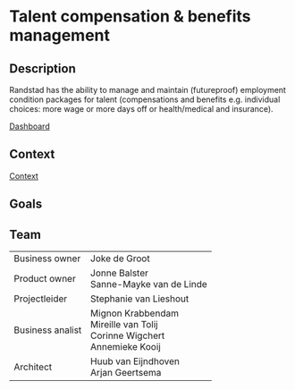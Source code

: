# Talent compensation & benefits management

## Description

Randstad has the ability to manage and maintain (futureproof) employment condition packages for talent (compensations and benefits e.g. individual choices: more wage or more days off or health/medical and insurance).

[Dashboard](./product.dashboard.yml)

## Context

[Context](./context.puml)

## Goals


## Team

|   |   |
| - | - |
| Business owner            | Joke de Groot                                                 |
| Product owner             | Jonne Balster<br>Sanne-Mayke van de Linde                      |
| Projectleider             | Stephanie van Lieshout                                        |
| Business analist          | Mignon Krabbendam<br>Mireille van Tolij<br>Corinne Wigchert<br>Annemieke Kooij   |
| Architect                 | Huub van Eijndhoven<br>Arjan Geertsema                        |